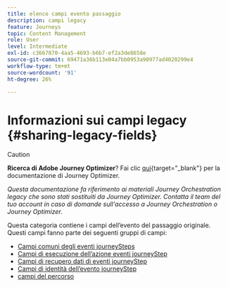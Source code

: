 ```yaml
---
title: elenco campi evento passaggio
description: campi legacy
feature: Journeys
topic: Content Management
role: User
level: Intermediate
exl-id: c3667870-4aa5-4693-b6b7-ef2a3de8658e
source-git-commit: 69471a36b113e04a7bb0953a90977ad4020299e4
workflow-type: tm+mt
source-wordcount: '91'
ht-degree: 26%

---
```


# Informazioni sui campi legacy {#sharing-legacy-fields}


>[!CAUTION]
>
>**Ricerca di Adobe Journey Optimizer**? Fai clic [qui](https://experienceleague.adobe.com/it/docs/journey-optimizer/using/ajo-home){target="_blank"} per la documentazione di Journey Optimizer.
>
>
>_Questa documentazione fa riferimento ai materiali Journey Orchestration legacy che sono stati sostituiti da Journey Optimizer. Contatta il team del tuo account in caso di domande sull&#39;accesso a Journey Orchestration o Journey Optimizer._


Questa categoria contiene i campi dell’evento del passaggio originale. Questi campi fanno parte dei seguenti gruppi di campi:

* [Campi comuni degli eventi journeySteps](../building-journeys/sharing-common-fields.md)
* [Campi di esecuzione dell’azione eventi journeyStep](../building-journeys/sharing-execution-fields.md)
* [Campi di recupero dati di eventi journeyStep](../building-journeys/sharing-fetch-fields.md)
* [Campi di identità dell’evento journeyStep](../building-journeys/sharing-identity-fields.md)
* [campi del percorso](../building-journeys/sharing-journey-fields.md)
